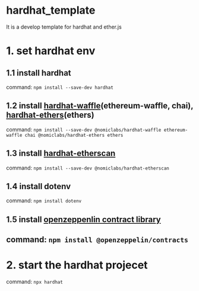 # hardhat_template
It is a develop template for hardhat and ether.js

# 1. set hardhat env
## 1.1 install hardhat
command: `npm install --save-dev hardhat`
## 1.2 install [hardhat-waffle](https://hardhat.org/plugins/nomiclabs-hardhat-waffle.html)(ethereum-waffle, chai), [hardhat-ethers](https://hardhat.org/plugins/nomiclabs-hardhat-ethers.html)(ethers)
command: `npm install --save-dev @nomiclabs/hardhat-waffle ethereum-waffle chai @nomiclabs/hardhat-ethers ethers`  
## 1.3 install [hardhat-etherscan](https://hardhat.org/plugins/nomiclabs-hardhat-etherscan.html)
command: `npm install --save-dev @nomiclabs/hardhat-etherscan`

## 1.4 install dotenv
command: `npm install dotenv`

## 1.5 install [openzeppenlin contract library](https://docs.openzeppelin.com/contracts/4.x/)
command: `npm install @openzeppelin/contracts`
---

# 2. start the hardhat projecet
command: `npx hardhat`  


